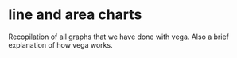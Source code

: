 # line and area charts
Recopilation of all graphs that we have done with vega. Also a brief explanation of how vega works.